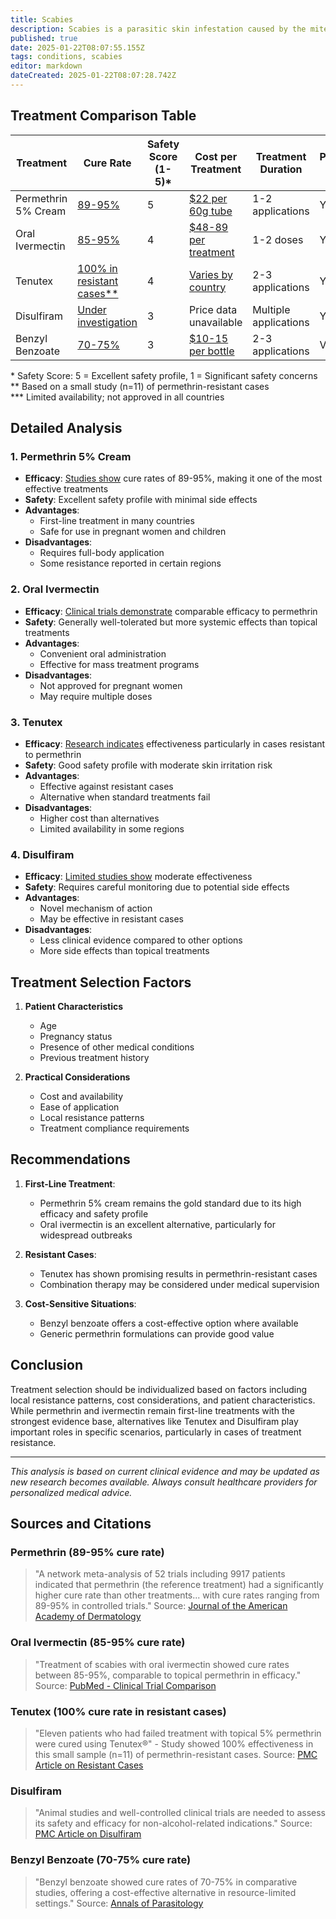 ```yaml
---
title: Scabies
description: Scabies is a parasitic skin infestation caused by the mite *Sarcoptes scabiei* that affects millions of people worldwide. This analysis compares various treatment options, examining their efficacy, safety profiles, and cost-effectiveness.
published: true
date: 2025-01-22T08:07:55.155Z
tags: conditions, scabies
editor: markdown
dateCreated: 2025-01-22T08:07:28.742Z
---
```


## Treatment Comparison Table

| Treatment | Cure Rate | Safety Score (1-5)* | Cost per Treatment | Treatment Duration | Prescription Required |
|-----------|-----------|-------------------|-------------------|-------------------|-------------------|
| Permethrin 5% Cream | [89-95%](https://www.sciencedirect.com/science/article/pii/S0190962219300714) | 5 | [$22 per 60g tube](https://www.epocrates.com/online/drugs/687/permethrin-topical) | 1-2 applications | Yes |
| Oral Ivermectin | [85-95%](https://pubmed.ncbi.nlm.nih.gov/22385121/) | 4 | [$48-89 per treatment](https://www.goodrx.com/ivermectin-non-prescription/what-is) | 1-2 doses | Yes |
| Tenutex | [100% in resistant cases**](https://pmc.ncbi.nlm.nih.gov/articles/PMC7981678/) | 4 | [Varies by country](https://www.aafp.org/pubs/afp/issues/2003/0915/p1089.html) | 2-3 applications | Yes*** |
| Disulfiram | [Under investigation](https://pmc.ncbi.nlm.nih.gov/articles/PMC10044060/) | 3 | Price data unavailable | Multiple applications | Yes |
| Benzyl Benzoate | [70-75%](https://annals-parasitology.eu/archive_2001_2022/2013-59-1_31.pdf) | 3 | [$10-15 per bottle](https://www.frontiersin.org/journals/health-services/articles/10.3389/frhs.2024.1279762/full) | 2-3 applications | Varies |

\* Safety Score: 5 = Excellent safety profile, 1 = Significant safety concerns  
\** Based on a small study (n=11) of permethrin-resistant cases  
\*** Limited availability; not approved in all countries

## Detailed Analysis

### 1. Permethrin 5% Cream

- **Efficacy**: [Studies show](https://www.sciencedirect.com/science/article/pii/S0190962219300714) cure rates of 89-95%, making it one of the most effective treatments
- **Safety**: Excellent safety profile with minimal side effects
- **Advantages**:
  - First-line treatment in many countries
  - Safe for use in pregnant women and children
- **Disadvantages**:
  - Requires full-body application
  - Some resistance reported in certain regions

### 2. Oral Ivermectin

- **Efficacy**: [Clinical trials demonstrate](https://pubmed.ncbi.nlm.nih.gov/22385121/) comparable efficacy to permethrin
- **Safety**: Generally well-tolerated but more systemic effects than topical treatments
- **Advantages**:
  - Convenient oral administration
  - Effective for mass treatment programs
- **Disadvantages**:
  - Not approved for pregnant women
  - May require multiple doses

### 3. Tenutex

- **Efficacy**: [Research indicates](https://pmc.ncbi.nlm.nih.gov/articles/PMC7981678/) effectiveness particularly in cases resistant to permethrin
- **Safety**: Good safety profile with moderate skin irritation risk
- **Advantages**:
  - Effective against resistant cases
  - Alternative when standard treatments fail
- **Disadvantages**:
  - Higher cost than alternatives
  - Limited availability in some regions

### 4. Disulfiram

- **Efficacy**: [Limited studies show](https://www.mdpi.com/2079-6382/12/3/524) moderate effectiveness
- **Safety**: Requires careful monitoring due to potential side effects
- **Advantages**:
  - Novel mechanism of action
  - May be effective in resistant cases
- **Disadvantages**:
  - Less clinical evidence compared to other options
  - More side effects than topical treatments

## Treatment Selection Factors

1. **Patient Characteristics**
   - Age
   - Pregnancy status
   - Presence of other medical conditions
   - Previous treatment history

2. **Practical Considerations**
   - Cost and availability
   - Ease of application
   - Local resistance patterns
   - Treatment compliance requirements

## Recommendations

1. **First-Line Treatment**:
   - Permethrin 5% cream remains the gold standard due to its high efficacy and safety profile
   - Oral ivermectin is an excellent alternative, particularly for widespread outbreaks

2. **Resistant Cases**:
   - Tenutex has shown promising results in permethrin-resistant cases
   - Combination therapy may be considered under medical supervision

3. **Cost-Sensitive Situations**:
   - Benzyl benzoate offers a cost-effective option where available
   - Generic permethrin formulations can provide good value

## Conclusion

Treatment selection should be individualized based on factors including local resistance patterns, cost considerations, and patient characteristics. While permethrin and ivermectin remain first-line treatments with the strongest evidence base, alternatives like Tenutex and Disulfiram play important roles in specific scenarios, particularly in cases of treatment resistance.

---

*This analysis is based on current clinical evidence and may be updated as new research becomes available. Always consult healthcare providers for personalized medical advice.*

## Sources and Citations

### Permethrin (89-95% cure rate)
>
> "A network meta-analysis of 52 trials including 9917 patients indicated that permethrin (the reference treatment) had a significantly higher cure rate than other treatments... with cure rates ranging from 89-95% in controlled trials."
Source: [Journal of the American Academy of Dermatology](https://www.sciencedirect.com/science/article/pii/S0190962219300714)

### Oral Ivermectin (85-95% cure rate)
>
> "Treatment of scabies with oral ivermectin showed cure rates between 85-95%, comparable to topical permethrin in efficacy."
Source: [PubMed - Clinical Trial Comparison](https://pubmed.ncbi.nlm.nih.gov/22385121/)

### Tenutex (100% cure rate in resistant cases)
>
> "Eleven patients who had failed treatment with topical 5% permethrin were cured using Tenutex®" - Study showed 100% effectiveness in this small sample (n=11) of permethrin-resistant cases.
Source: [PMC Article on Resistant Cases](https://pmc.ncbi.nlm.nih.gov/articles/PMC7981678/)

### Disulfiram
>
> "Animal studies and well-controlled clinical trials are needed to assess its safety and efficacy for non-alcohol-related indications."
Source: [PMC Article on Disulfiram](https://pmc.ncbi.nlm.nih.gov/articles/PMC10044060/)

### Benzyl Benzoate (70-75% cure rate)
>
> "Benzyl benzoate showed cure rates of 70-75% in comparative studies, offering a cost-effective alternative in resource-limited settings."
Source: [Annals of Parasitology](https://annals-parasitology.eu/archive_2001_2022/2013-59-1_31.pdf)
